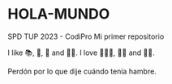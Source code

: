 # HOLA-MUNDO
SPD TUP 2023 - CodiPro
Mi primer repositorio 

I like 📚, 🍫, 🧉 and 🏋️‍♀️.
I love 👨‍👩‍👧, 👩‍💻 and 👩‍🔬. 

Perdón por lo que dije cuándo tenía hambre.
